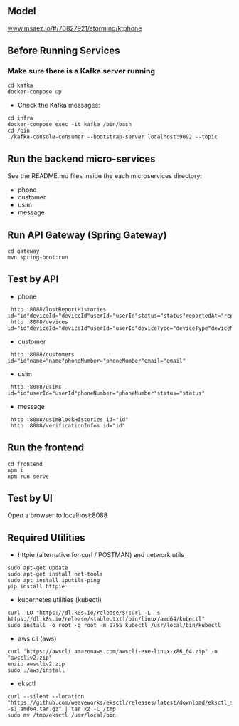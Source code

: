 # 

## Model
www.msaez.io/#/70827921/storming/ktphone

## Before Running Services
### Make sure there is a Kafka server running
```
cd kafka
docker-compose up
```
- Check the Kafka messages:
```
cd infra
docker-compose exec -it kafka /bin/bash
cd /bin
./kafka-console-consumer --bootstrap-server localhost:9092 --topic
```

## Run the backend micro-services
See the README.md files inside the each microservices directory:

- phone
- customer
- usim
- message


## Run API Gateway (Spring Gateway)
```
cd gateway
mvn spring-boot:run
```

## Test by API
- phone
```
 http :8088/lostReportHistories id="id"deviceId="deviceId"userId="userId"status="status"reportedAt="reportedAt"clearedAt="clearedAt"contents="contents"
 http :8088/devices id="id"deviceId="deviceId"userId="userId"deviceType="deviceType"deviceModel="deviceModel"deviceStatus="deviceStatus"
```
- customer
```
 http :8088/customers id="id"name="name"phoneNumber="phoneNumber"email="email"
```
- usim
```
 http :8088/usims id="id"userId="userId"phoneNumber="phoneNumber"status="status"
```
- message
```
 http :8088/usimBlockHistories id="id"
 http :8088/verificationInfos id="id"
```


## Run the frontend
```
cd frontend
npm i
npm run serve
```

## Test by UI
Open a browser to localhost:8088

## Required Utilities

- httpie (alternative for curl / POSTMAN) and network utils
```
sudo apt-get update
sudo apt-get install net-tools
sudo apt install iputils-ping
pip install httpie
```

- kubernetes utilities (kubectl)
```
curl -LO "https://dl.k8s.io/release/$(curl -L -s https://dl.k8s.io/release/stable.txt)/bin/linux/amd64/kubectl"
sudo install -o root -g root -m 0755 kubectl /usr/local/bin/kubectl
```

- aws cli (aws)
```
curl "https://awscli.amazonaws.com/awscli-exe-linux-x86_64.zip" -o "awscliv2.zip"
unzip awscliv2.zip
sudo ./aws/install
```

- eksctl 
```
curl --silent --location "https://github.com/weaveworks/eksctl/releases/latest/download/eksctl_$(uname -s)_amd64.tar.gz" | tar xz -C /tmp
sudo mv /tmp/eksctl /usr/local/bin
```
